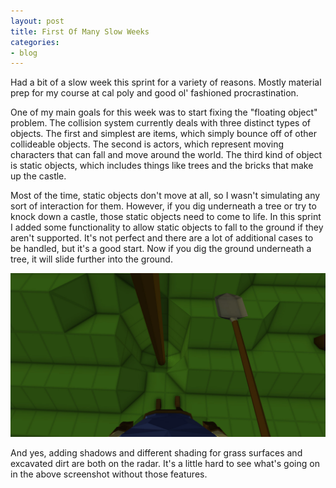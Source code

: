 ```yaml
---
layout: post
title: First Of Many Slow Weeks
categories:
- blog
---
```


Had a bit of a slow week this sprint for a variety of reasons.
Mostly material prep for my course at cal poly and good ol' fashioned procrastination.

One of my main goals for this week was to start fixing the "floating object" problem.
The collision system currently deals with three distinct types of objects.
The first and simplest are items, which simply bounce off of other collideable objects.
The second is actors, which represent moving characters that can fall and move around the world.
The third kind of object is static objects, which includes things like trees and the bricks that make up the castle.

Most of the time, static objects don't move at all, so I wasn't simulating any sort of interaction for them.
However, if you dig underneath a tree or try to knock down a castle, those static objects need to come to life.
In this sprint I added some functionality to allow static objects to fall to the ground if they aren't supported.
It's not perfect and there are a lot of additional cases to be handled, but it's a good start.
Now if you dig the ground underneath a tree, it will slide further into the ground.

![Tree Digging](/img/blog/TreeDigging.jpg)

And yes, adding shadows and different shading for grass surfaces and excavated dirt are both on the radar.
It's a little hard to see what's going on in the above screenshot without those features.

